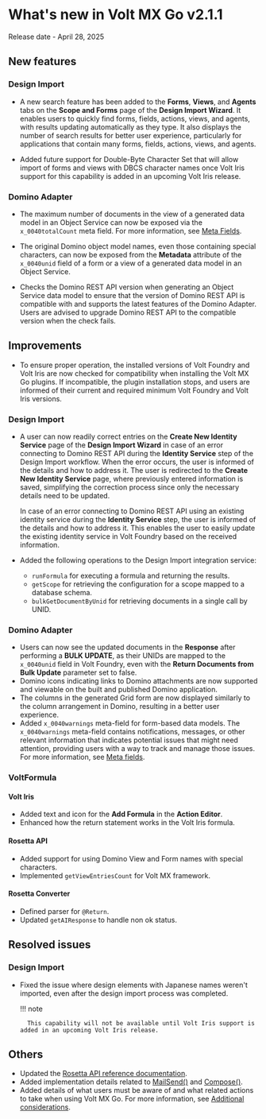 # What's new in Volt MX Go v2.1.1

Release date - April 28, 2025

## New features

### Design Import

- A new search feature has been added to the **Forms**, **Views**, and **Agents** tabs on the **Scope and Forms** page of the **Design Import Wizard**. It enables users to quickly find forms, fields, actions, views, and agents, with results updating automatically as they type. It also displays the number of search results for better user experience, particularly for applications that contain many forms, fields, actions, views, and agents.

- Added future support for Double-Byte Character Set that will allow import of forms and views with DBCS character names once Volt Iris support for this capability is added in an upcoming Volt Iris release.
<!-- Added support for Double-Byte Character Set that now allows import of forms and views with DBCS character names.-->

### Domino Adapter

- The maximum number of documents in the view of a generated data model in an Object Service can now be exposed via the `x_0040totalCount` meta field. For more information, see [Meta Fields](../topicguides/adapter/datamodel.md#meta-fields).

- The original Domino object model names, even those containing special characters, can now be exposed from the **Metadata** attribute of the `x_0040unid` field of a form or a view of a generated data model in an Object Service.
- Checks the Domino REST API version when generating an Object Service data model to ensure that the version of Domino REST API is compatible with and supports the latest features of the Domino Adapter. Users are advised to upgrade Domino REST API to the compatible version when the check fails.

## Improvements

- To ensure proper operation, the installed versions of Volt Foundry and Volt Iris are now checked for compatibility when installing the Volt MX Go plugins. If incompatible, the plugin installation stops, and users are informed of their current and required minimum Volt Foundry and Volt Iris versions.

### Design Import

- A user can now readily correct entries on the **Create New Identity Service** page of the **Design Import Wizard** in case of an error connecting to Domino REST API during the **Identity Service** step of the Design Import workflow. When the error occurs, the user is informed of the details and how to address it. The user is redirected to the **Create New Identity Service** page, where previously entered information is saved, simplifying the correction process since only the necessary details need to be updated.

    In case of an error connecting to Domino REST API using an existing identity service during the **Identity Service** step, the user is informed of the details and how to address it. This enables the user to easily update the existing identity service in Volt Foundry based on the received information.

- Added the following operations to the Design Import integration service:
    - `runFormula` for executing a formula and returning the results.
    - `getScope` for retrieving the configuration for a scope mapped to a database schema.
    - `bulkGetDocumentByUnid` for retrieving documents in a single call by UNID.

### Domino Adapter

- Users can now see the updated documents in the **Response** after performing a **BULK UPDATE**, as their UNIDs are mapped to the `x_0040unid` field in Volt Foundry, even with the **Return Documents from Bulk Update** parameter set to false.
- Domino icons indicating links to Domino attachments are now supported and viewable on the built and published Domino application.
- The columns in the generated Grid form are now displayed similarly to the column arrangement in Domino, resulting in a better user experience.
- Added `x_0040warnings` meta-field for form-based data models. The `x_0040warnings` meta-field contains notifications, messages, or other relevant information that indicates potential issues that might need attention, providing users with a way to track and manage those issues. For more information, see [Meta fields](../topicguides/adapter/datamodel.md#meta-fields).

### VoltFormula

#### Volt Iris

- Added text and icon for the **Add Formula** in the **Action Editor**.
- Enhanced how the return statement works in the Volt Iris formula.

#### Rosetta API

- Added support for using Domino View and Form names with special characters.
- Implemented `getViewEntriesCount` for Volt MX framework.

#### Rosetta Converter

- Defined parser for `@Return`.
- Updated `getAIResponse` to handle non ok status.

## Resolved issues

### Design Import

- Fixed the issue where design elements with Japanese names weren't imported, even after the design import process was completed.

    !!! note

        This capability will not be available until Volt Iris support is added in an upcoming Volt Iris release.
<!--
Need to confirm MXOP-13076
### Volt Iris
- Fixed the issue where applications built with Volt Iris weren't displayed correctly if Volt Iris was running on Microsoft Windows with a Japanese locale.-->
## Others

- Updated the [Rosetta API reference documentation](../javadoc/index.html).
- Added implementation details related to [MailSend()](../topicguides/voltformula/rosetta/mailsend.md) and [Compose()](../topicguides/voltformula/rosetta/compose.md).
- Added details of what users must be aware of and what related actions to take when using Volt MX Go. For more information, see [Additional considerations](../references/addconsideration.md).
